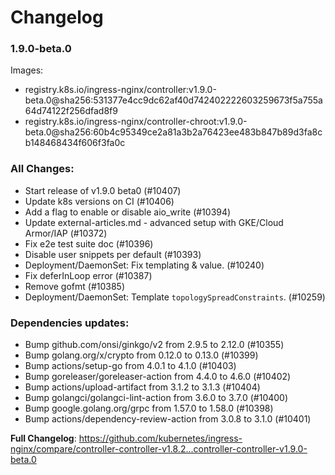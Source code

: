 # Changelog

### 1.9.0-beta.0
Images:

 * registry.k8s.io/ingress-nginx/controller:v1.9.0-beta.0@sha256:531377e4cc9dc62af40d742402222603259673f5a755a64d74122f256dfad8f9
 * registry.k8s.io/ingress-nginx/controller-chroot:v1.9.0-beta.0@sha256:60b4c95349ce2a81a3b2a76423ee483b847b89d3fa8cb148468434f606f3fa0c
 
### All Changes:

* Start release of v1.9.0 beta0 (#10407)
* Update k8s versions on CI (#10406)
* Add a flag to enable or disable aio_write (#10394)
* Update external-articles.md - advanced setup with GKE/Cloud Armor/IAP (#10372)
* Fix e2e test suite doc (#10396)
* Disable user snippets per default (#10393)
* Deployment/DaemonSet: Fix templating & value. (#10240)
* Fix deferInLoop error (#10387)
* Remove gofmt (#10385)
* Deployment/DaemonSet: Template `topologySpreadConstraints`. (#10259)

### Dependencies updates: 
* Bump github.com/onsi/ginkgo/v2 from 2.9.5 to 2.12.0 (#10355)
* Bump golang.org/x/crypto from 0.12.0 to 0.13.0 (#10399)
* Bump actions/setup-go from 4.0.1 to 4.1.0 (#10403)
* Bump goreleaser/goreleaser-action from 4.4.0 to 4.6.0 (#10402)
* Bump actions/upload-artifact from 3.1.2 to 3.1.3 (#10404)
* Bump golangci/golangci-lint-action from 3.6.0 to 3.7.0 (#10400)
* Bump google.golang.org/grpc from 1.57.0 to 1.58.0 (#10398)
* Bump actions/dependency-review-action from 3.0.8 to 3.1.0 (#10401)
 
**Full Changelog**: https://github.com/kubernetes/ingress-nginx/compare/controller-controller-v1.8.2...controller-controller-v1.9.0-beta.0
